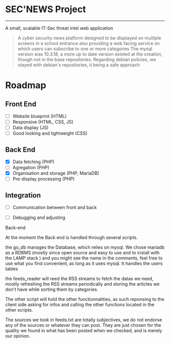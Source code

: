 # SEC'NEWS Project

---

A small, scalable IT-Sec threat intel web application

> A cyber security news platform designed to be displayed on multiple screens in a school entrance
> also providing a web facing service on which users can subscribe to one or more categories
> The mysql version was 10.3.18, a more up to date version existed at the creation, though not in the base repositories. Regarding debian policies, we stayed with debian's repositories, it being a safe approach
# Roadmap

## Front End

- [ ]  Website blueprint (HTML)
- [ ]  Responsive (HTML, CSS, JS)
- [ ]  Data display (JS)
- [ ]  Good looking and lightweight (CSS)

## Back End

- [x]  Data fetching (PHP)
- [ ]  Agregation (PHP)
- [x]  Organisation and storage (PHP, MariaDB)
- [ ]  Pre-display processing (PHP)

## Integration

- [ ]  Communication between front and back
- [ ]  Debugging and adjusting


Back-end

At the moment the Back end is handled through several scripts.

the go_db manages the Database, which relies on mysql. We chose mariadb as a RDBMS (mostly since open source and easy to use and to install with the LAMP stack ) and you might see the name in the comments, feel free to use what you find convenient, as long as it uses mysql.
It handles the users tables
 
the feeds_reader will reed the RSS streams to fetch the datas we need, mostly refreshing the RSS streams periodically and storing the articles we don't have while sorting them by categories.

The other script will hold the other functionnalities, as such reponsing to the client side asking for infos and calling the other functions located in the other scripts.

The sources we took in feeds.txt are totally subjectives, we do not endorse any of the sources or whatever they can post. They are just chosen for the quality we found in what has been posted when we checked, and is merely our opinion.


